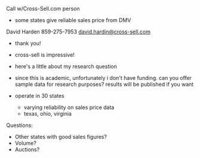 Call w/Cross-Sell.com person
- some states give reliable sales price from DMV

David Harden
859-275-7953
david.hardin@cross-sell.com

- thank you!
- cross-sell is impressive!
- here's a little about my research question
- since this is academic, unfortunately i don't have funding. can you offer sample data for research purposes?  results will be published if you want

- operate in 30 states
	- varying reliability on sales price data
	- texas, ohio, virginia

Questions:
- Other states with good sales figures?
- Volume?
- Auctions?
